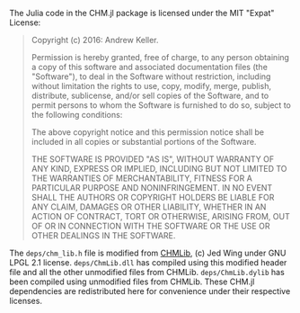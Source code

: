 
The Julia code in the CHM.jl package is licensed under the MIT "Expat" License:


> Copyright (c) 2016: Andrew Keller.
>
> Permission is hereby granted, free of charge, to any person obtaining a copy of this software and associated documentation files (the "Software"), to deal in the Software without restriction, including without limitation the rights to use, copy, modify, merge, publish, distribute, sublicense, and/or sell copies of the Software, and to permit persons to whom the Software is furnished to do so, subject to the following conditions:
>
> The above copyright notice and this permission notice shall be included in all copies or substantial portions of the Software.
>
> THE SOFTWARE IS PROVIDED "AS IS", WITHOUT WARRANTY OF ANY KIND, EXPRESS OR IMPLIED, INCLUDING BUT NOT LIMITED TO THE WARRANTIES OF MERCHANTABILITY, FITNESS FOR A PARTICULAR PURPOSE AND NONINFRINGEMENT. IN NO EVENT SHALL THE AUTHORS OR COPYRIGHT HOLDERS BE LIABLE FOR ANY CLAIM, DAMAGES OR OTHER LIABILITY, WHETHER IN AN ACTION OF CONTRACT, TORT OR OTHERWISE, ARISING FROM, OUT OF OR IN CONNECTION WITH THE SOFTWARE OR THE USE OR OTHER DEALINGS IN THE SOFTWARE.



The `deps/chm_lib.h` file is modified from [CHMLib](https://github.com/jedwing/CHMLib), (c) Jed Wing under GNU LPGL 2.1 license. `deps/ChmLib.dll` has compiled using this modified header file and all the other unmodified files from CHMLib. `deps/ChmLib.dylib` has been compiled using unmodified files from CHMLib. These CHM.jl dependencies are redistributed here for convenience under their respective licenses.

